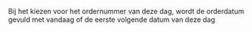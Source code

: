 Bij het kiezen voor het ordernummer van deze dag, wordt de orderdatum gevuld met vandaag of de eerste volgende datum van deze dag